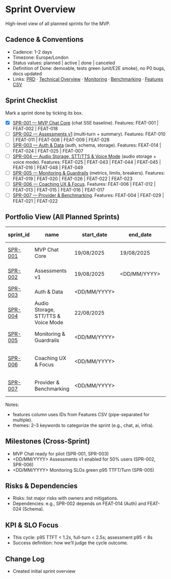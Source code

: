 # Sprint Overview

High-level view of all planned sprints for the MVP.

## Cadence & Conventions
- Cadence: 1-2 days
- Timezone: Europe/London
- Status values: planned | active | done | canceled
- Definition of Done: demoable, tests green (unit/E2E smoke), no P0 bugs, docs updated
- Links: [PRD](../../planning/prd.md) · [Technical Overview](../../planning/technical-overview.md) · [Monitoring](../../ops/monitoring.md) · [Benchmarking](../../ops/benchmarking.md) · [Features CSV](../features.csv)

## Sprint Checklist
Mark a sprint done by ticking its box.

- [x] [SPR-001 — MVP Chat Core](./SPR-001.md) (chat SSE baseline). Features: FEAT-001 | FEAT-002 | FEAT-018
- [ ] [SPR-002 — Assessments v1](./SPR-002.md) (multi‑turn + summary). Features: FEAT-010 | FEAT-011 | FEAT-008 | FEAT-009 | FEAT-028
- [ ] [SPR-003 — Auth & Data](./SPR-003.md) (auth, schema, storage). Features: FEAT-014 | FEAT-024 | FEAT-025 | FEAT-007
- [ ] [SPR-004 — Audio Storage, STT/TTS & Voice Mode](./SPR-004.md) (audio storage + voice mode). Features: FEAT-025 | FEAT-043 | FEAT-044 | FEAT-045 | FEAT-016 | FEAT-048 | FEAT-049
- [ ] [SPR-005 — Monitoring & Guardrails](./SPR-005.md) (metrics, limits, breakers). Features: FEAT-019 | FEAT-020 | FEAT-026 | FEAT-022 | FEAT-023
- [ ] [SPR-006 — Coaching UX & Focus](./SPR-006.md). Features: FEAT-006 | FEAT-012 | FEAT-013 | FEAT-015 | FEAT-016 | FEAT-017
- [ ] [SPR-007 — Provider & Benchmarking](./SPR-007.md). Features: FEAT-004 | FEAT-029 | FEAT-021 | FEAT-022

## Portfolio View (All Planned Sprints)
| sprint_id | name | start_date | end_date | objective | themes | features (IDs) | owners | status |
|---|---|---|---|---|---|---|---|---|
| [SPR-001](./SPR-001.md) | MVP Chat Core | 19/08/2025 | 19/08/2025 | Ship realtime chat SSE baseline | chat, frontend | FEAT-001|FEAT-002|FEAT-018 | <owner(s)> | done |
| [SPR-002](./SPR-002.md) | Assessments v1 | 19/08/2025 | <DD/MM/YYYY> | Multi-turn assessment + summary | ai, backend | FEAT-010|FEAT-011|FEAT-008|FEAT-009|FEAT-028 | <owner(s)> | active |
| [SPR-003](./SPR-003.md) | Auth & Data | <DD/MM/YYYY> |  | Auth, schema, storage | backend, infra | FEAT-014|FEAT-024|FEAT-025|FEAT-007 | <owner(s)> | planned |
| [SPR-004](./SPR-004.md) | Audio Storage, STT/TTS & Voice Mode | 22/08/2025 |  | Audio storage + STT/TTS + voice mode | audio, ai | FEAT-025|FEAT-043|FEAT-044|FEAT-045|FEAT-016|FEAT-048|FEAT-049 | <owner(s)> | active |
| [SPR-005](./SPR-005.md) | Monitoring & Guardrails | <DD/MM/YYYY> |  | Metrics/logs, rate limits, breakers | infra | FEAT-019|FEAT-020|FEAT-026|FEAT-022|FEAT-023 | <owner(s)> | planned |
| [SPR-006](./SPR-006.md) | Coaching UX & Focus | <DD/MM/YYYY> |  | Corrections UI + Tracked Skill + dashboard | frontend, backend | FEAT-006|FEAT-012|FEAT-013|FEAT-015|FEAT-016|FEAT-017 | <owner(s)> | planned |
| [SPR-007](./SPR-007.md) | Provider & Benchmarking | <DD/MM/YYYY> |  | Provider abstraction + benchmarking | ai, infra | FEAT-004|FEAT-029|FEAT-021|FEAT-022 | <owner(s)> | planned |
 

Notes:
- features column uses IDs from Features CSV (pipe-separated for multiple).
- themes: 2–3 keywords to categorize the sprint (e.g., chat, ai, infra).

## Milestones (Cross-Sprint)
- <YYYY-MM-DD> MVP Chat ready for pilot (SPR-001, SPR-003)
- <DD/MM/YYYY> Assessments v1 enabled for 50% users (SPR-002, SPR-006)
- <DD/MM/YYYY> Monitoring SLOs green p95 TTFT/Turn (SPR-005)

## Risks & Dependencies
- Risks: list major risks with owners and mitigations.
- Dependencies: e.g., SPR-002 depends on FEAT-014 (Auth) and FEAT-024 (Schema).

## KPI & SLO Focus
- This cycle: p95 TTFT < 1.2s, full-turn < 2.5s; assessment p95 < 8s
- Success definition: how we’ll judge the cycle outcome.

## Change Log
- <YYYY-MM-DD> Created initial sprint overview
